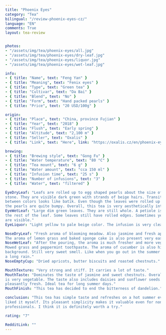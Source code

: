 ```yaml
---
title: "Phoenix Eyes"
category: "Tea"
bilingual: "/review-phoenix-eyes-cz/"
language: "EN"
comments: True
layout: tea-review


photos:
- "/assets/img/tea/phoenix-eyes/all.jpg"
- "/assets/img/tea/phoenix-eyes/dry-leaf.jpg"
- "/assets/img/tea/phoenix-eyes/liquor.jpg"
- "/assets/img/tea/phoenix-eyes/wet-leaf.jpg"

info:
- { title: "Name", text: "Feng Yan" }
- { title: "Meaning", text: "Fenix eyes" }
- { title: "Type", text: "Green tea" }
- { title: "Cultivar", text: "Da Bai" }
- { title: "Blend", text: "No" }
- { title: "Form", text: "Hand packed pearls" }
- { title: "Price", text: "20 USD/100g" }

origin:
- { title: "Place", text: "China, province Fujian" }
- { title: "Year", text: "2018" }
- { title: "Flush", text: "Early spring" }
- { title: "Altitude", text: "2,100 m" }
- { title: "Seller", text: "Oxalis" }
- { title: "Link", text: "Here", link: "https://oxalis.cz/en/phoenix-eyes-70-g-8595218031141-326.htm/" }

brewing:
- { title: "Brewing style", text: "Gong Fu" }
- { title: "Water temperature", text: "80 °C" }
- { title: "Tea mount", text: "6 g" }
- { title: "Water amount", text: "cca 150 ml" }
- { title: "Infusion time", text: "25 s" }
- { title: "Number of infusions", text: "3" }
- { title: "Water", text: "filtered" }

EyeDryLeaf: "Leafs are rolled up to egg shaped pearls about the size of the cherry 
stone. They are visible dark green with strands of beige hairs. Transitions 
between colors looks like batik. Even though the leaves were rolled up carefully, 
the pearls are quite bumpy. Overall, this tea is very aesthetically interesting."
EyeWetLeaf: "Large dim green leaves. They are still whole. A petiole is lighter than 
the rest of the leaf. Some leaves still have rolled edges. Sometimes yellowish veins 
are visible."
EyeLiquor: "Light yellow to pale beige color. The infusion is very clear."

NoseDryLeaf: "Fresh aroma of blooming meadow. Also jasmine and fresh apple juice. 
The aroma of lemon grass and baked sponge cake is also present very easily."
NoseWetLeaf: "After the pouring, the aroma is much fresher and more vegetative. 
Mowed grass and peppermint toothpaste. The aroma of cucumber is also hidden in the 
background. Still very sweet smell. Like when you go out in the summer after 
a long rain."
NoseEmptyCup: "Dried apricots, butter biscuits and roasted chestnuts."

MouthTexture: "Very strong and stiff. It carries a lot of taste."
MouthTaste: "Dominates the taste of jasmine and sweet chestnuts. Overall, the infusion 
is very vegetable. The taste also includes daisies and sunflower seeds. The taste is 
pleasantly fresh. Ideal tea for long summer days."
MouthFinish: "This tea has decided to end the bitterness of dandelion."

conclusion: "This tea has simple taste and refreshes on a hot summer evening. I quite 
liked it myself. Its pleasant simplicity makes it valuable even for non-tea 
professionals. I think it is definitely worth a try."

rating: "7"

RedditLink: ""
---
```

